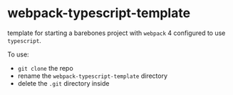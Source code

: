 # webpack-typescript-template

template for starting a barebones project with `webpack` 4 configured to use `typescript`.

To use:
- `git clone` the repo
- rename the `webpack-typescript-template` directory 
- delete the `.git` directory inside